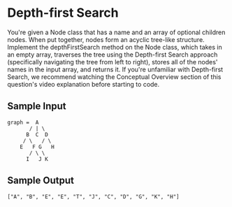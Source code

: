  # Depth-first Search
 
 You're given a Node class that has a name and an array of optional children nodes. When put together,
 nodes form an acyclic tree-like structure.
 Implement the depthFirstSearch method on the Node class, which takes in an empty array, traverses the
 tree using the Depth-first Search approach (specifically navigating the tree from left to right), stores all of the
 nodes' names in the input array, and returns it.
 If you're unfamiliar with Depth-first Search, we recommend watching the Conceptual Overview section of this
 question's video explanation before starting to code.
 
 ## Sample Input
 
 ```
 graph =  A
        / | \
       B  C  D
      / \   / \
     E   F G   H
        / \ \
       I   J K
 ```
 
 ## Sample Output
 
 ```
 ["A", "B", "E", "E", "T", "J", "C", "D", "G", "K", "H"]
 ```
